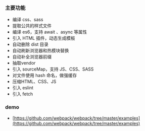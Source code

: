 ### 主要功能

* 编译 css、sass
* 提取公共的样式文件
* 编译 es6，支持 await 、async 等属性
* 引入 HTML 插件，动态生成模板
* 自动删除 dist 目录
* 自动刷新浏览器和热模块替换
* 自动补全浏览器前缀
* 抽取vendor
* 引入 sourceMap，支持 JS、CSS、SASS
* 对文件使用 hash 命名，做强缓存
* 压缩HTML、CSS、JS
* 引入 eslint
* 引入 fetch

### demo

* [https://github.com/webpack/webpack/tree/master/examples](https://github.com/webpack/webpack/tree/master/examples)


